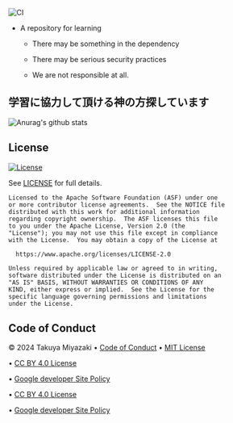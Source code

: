 ![CI](https://github.com/Takuya-Miyazaki/github.io/workflows/CI/badge.svg?branch=main)

* A repository for learning

  * There may be something in the dependency

  * There may be serious security practices
  
  * We are not responsible at all.

## 学習に協力して頂ける神の方探しています

![Anurag's github stats](https://github-readme-stats.vercel.app/api?username=Takuya-Miyazaki&show_icons=true&theme=radical)


## License

[![License](https://img.shields.io/badge/License-Apache%202.0-blue.svg)](https://opensource.org/licenses/Apache-2.0)

See [LICENSE]([LICENSE](https://opensource.org/licenses/Apache-2.0)) for full details.

    Licensed to the Apache Software Foundation (ASF) under one
    or more contributor license agreements.  See the NOTICE file
    distributed with this work for additional information
    regarding copyright ownership.  The ASF licenses this file
    to you under the Apache License, Version 2.0 (the
    "License"); you may not use this file except in compliance
    with the License.  You may obtain a copy of the License at

      https://www.apache.org/licenses/LICENSE-2.0

    Unless required by applicable law or agreed to in writing,
    software distributed under the License is distributed on an
    "AS IS" BASIS, WITHOUT WARRANTIES OR CONDITIONS OF ANY
    KIND, either express or implied.  See the License for the
    specific language governing permissions and limitations
    under the License.




## Code of Conduct

&copy; 2024 Takuya Miyazaki &bull; [Code of Conduct](https://www.contributor-covenant.org/version/2/1/code_of_conduct/code_of_conduct.md) &bull; [MIT License](https://gh.io/mit)

&bull; [CC BY 4.0 License](https://creativecommons.org/licenses/by/4.0/)

&bull; [Google developer Site Policy](https://developers.google.com/terms/site-policies?)


&bull; [CC BY 4.0 License](https://creativecommons.org/licenses/by/4.0/)

&bull; [Google developer Site Policy](https://developers.google.com/terms/site-policies?)



</footer>


